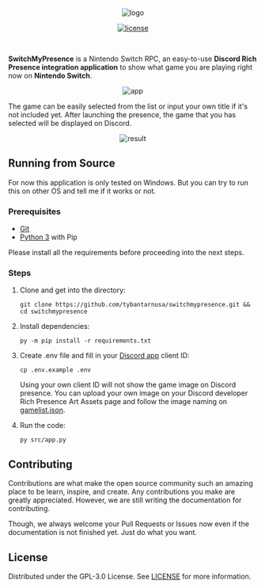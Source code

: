 <br/>
<p align="center">
    <img src="https://files.catbox.moe/2be2k5.jpg" alt="logo" />
</p>
<p align="center">
    <a href="LICENSE" target="_blank">
        <img src="https://img.shields.io/github/license/tybantarnusa/switchmypresence" alt="license" />
    </a>
</p>
<br />

__SwitchMyPresence__ is a Nintendo Switch RPC, an easy-to-use __Discord Rich Presence integration application__ to show what game you are playing right now on __Nintendo Switch__.

<p align="center">
    <img src="https://files.catbox.moe/c4vg77.png" alt="app">
</p>

The game can be easily selected from the list or input your own title if it's not included yet. After launching the presence, the game that you has selected will be displayed on Discord.

<p align="center">
    <img src="https://files.catbox.moe/2wswbx.png" alt="result">
</p>

## Running from Source
For now this application is only tested on Windows. But you can try to run this on other OS and tell me if it works or not.

### Prerequisites
- [Git](https://git-scm.com/downloads)
- [Python 3](https://www.python.org/downloads/) with Pip

Please install all the requirements before proceeding into the next steps.

### Steps
1. Clone and get into the directory:
    ```{bash}
    git clone https://github.com/tybantarnusa/switchmypresence.git && cd switchmypresence
    ```

2. Install dependencies:
    ```{bash}
    py -m pip install -r requirements.txt
    ```

3. Create .env file and fill in your [Discord app](https://discord.com/developers/applications) client ID:
    ```{bash}
    cp .env.example .env
    ```
    Using your own client ID will not show the game image on Discord presence. You can upload your own image on your Discord developer Rich Presence Art Assets page and follow the image naming on [gamelist.json](https://github.com/tybantarnusa/switchmypresence/blob/master/src/assets/gamelist.json).

4. Run the code:
    ```
    py src/app.py
    ```

## Contributing
Contributions are what make the open source community such an amazing place to be learn, inspire, and create. Any contributions you make are greatly appreciated. However, we are still writing the documentation for contributing.

Though, we always welcome your Pull Requests or Issues now even if the documentation is not finished yet. Just do what you want.

## License
Distributed under the GPL-3.0 License. See [LICENSE](https://github.com/tybantarnusa/switchmypresence/blob/master/LICENSE) for more information.
